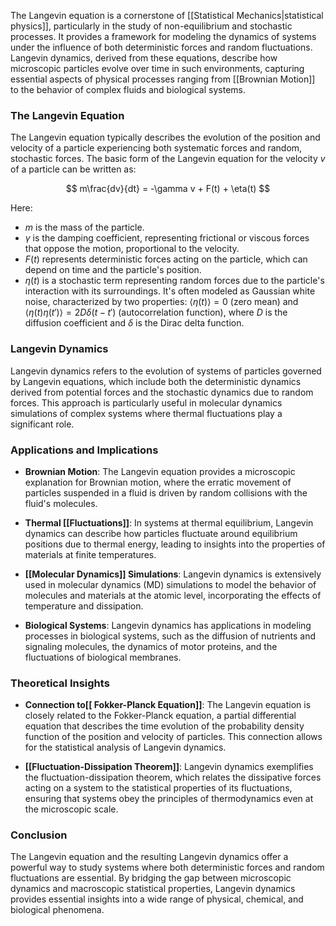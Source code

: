 The Langevin equation is a cornerstone of [[Statistical Mechanics|statistical physics]], particularly in the study of non-equilibrium and stochastic processes. It provides a framework for modeling the dynamics of systems under the influence of both deterministic forces and random fluctuations. Langevin dynamics, derived from these equations, describe how microscopic particles evolve over time in such environments, capturing essential aspects of physical processes ranging from [[Brownian Motion]] to the behavior of complex fluids and biological systems.

### The Langevin Equation

The Langevin equation typically describes the evolution of the position and velocity of a particle experiencing both systematic forces and random, stochastic forces. The basic form of the Langevin equation for the velocity $v$ of a particle can be written as:

$$
m\frac{dv}{dt} = -\gamma v + F(t) + \eta(t)
$$

Here:
- $m$ is the mass of the particle.
- $\gamma$ is the damping coefficient, representing frictional or viscous forces that oppose the motion, proportional to the velocity.
- $F(t)$ represents deterministic forces acting on the particle, which can depend on time and the particle's position.
- $\eta(t)$ is a stochastic term representing random forces due to the particle's interaction with its surroundings. It's often modeled as Gaussian white noise, characterized by two properties: $\langle \eta(t) \rangle = 0$ (zero mean) and $\langle \eta(t)\eta(t') \rangle = 2D\delta(t-t')$ (autocorrelation function), where $D$ is the diffusion coefficient and $\delta$ is the Dirac delta function.

### Langevin Dynamics

Langevin dynamics refers to the evolution of systems of particles governed by Langevin equations, which include both the deterministic dynamics derived from potential forces and the stochastic dynamics due to random forces. This approach is particularly useful in molecular dynamics simulations of complex systems where thermal fluctuations play a significant role.

### Applications and Implications

- **Brownian Motion**: The Langevin equation provides a microscopic explanation for Brownian motion, where the erratic movement of particles suspended in a fluid is driven by random collisions with the fluid's molecules.

- **Thermal [[Fluctuations]]**: In systems at thermal equilibrium, Langevin dynamics can describe how particles fluctuate around equilibrium positions due to thermal energy, leading to insights into the properties of materials at finite temperatures.

- **[[Molecular Dynamics]] Simulations**: Langevin dynamics is extensively used in molecular dynamics (MD) simulations to model the behavior of molecules and materials at the atomic level, incorporating the effects of temperature and dissipation.

- **Biological Systems**: Langevin dynamics has applications in modeling processes in biological systems, such as the diffusion of nutrients and signaling molecules, the dynamics of motor proteins, and the fluctuations of biological membranes.

### Theoretical Insights

- **Connection to[[ Fokker-Planck Equation]]**: The Langevin equation is closely related to the Fokker-Planck equation, a partial differential equation that describes the time evolution of the probability density function of the position and velocity of particles. This connection allows for the statistical analysis of Langevin dynamics.

- **[[Fluctuation-Dissipation Theorem]]**: Langevin dynamics exemplifies the fluctuation-dissipation theorem, which relates the dissipative forces acting on a system to the statistical properties of its fluctuations, ensuring that systems obey the principles of thermodynamics even at the microscopic scale.

### Conclusion

The Langevin equation and the resulting Langevin dynamics offer a powerful way to study systems where both deterministic forces and random fluctuations are essential. By bridging the gap between microscopic dynamics and macroscopic statistical properties, Langevin dynamics provides essential insights into a wide range of physical, chemical, and biological phenomena.